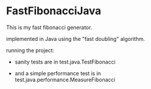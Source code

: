 # FastFibonacciJava

This is my fast fibonacci generator.

implemented in Java using the "fast doubling" algorithm.

running the project:

  * sanity tests are in test.java.TestFibonacci
  
  * and a simple performance test is in test.java.performance.MeasureFibonacci
